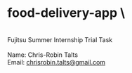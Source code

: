 # food-delivery-app \
\
Fujitsu Summer Internship Trial Task\
\
Name: Chris-Robin Talts \
Email: chrisrobin.talts@gmail.com

